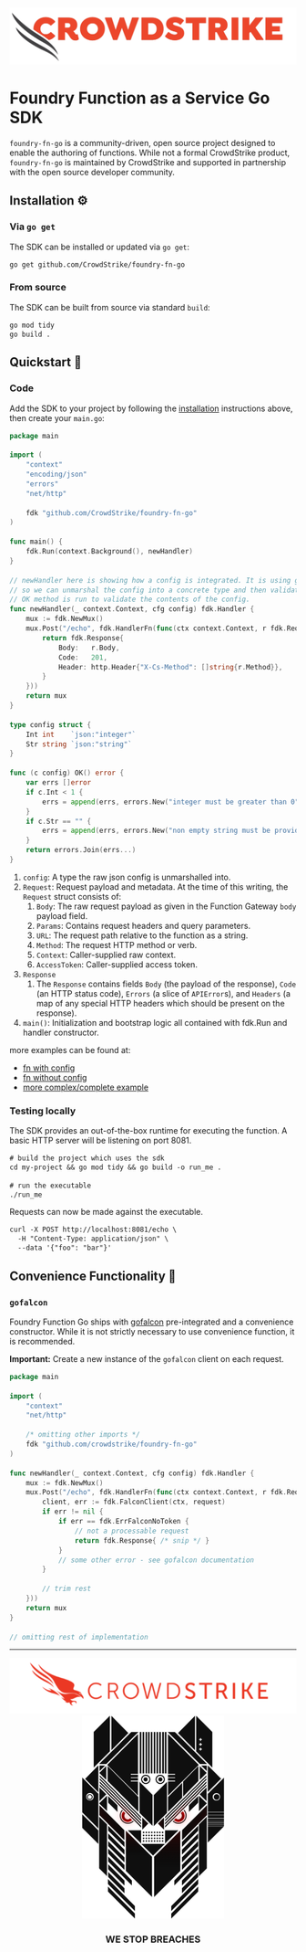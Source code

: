 ![CrowdStrike Falcon](/docs/asset/cs-logo.png?raw=true)

# Foundry Function as a Service Go SDK

`foundry-fn-go` is a community-driven, open source project designed to enable the authoring of functions.
While not a formal CrowdStrike product, `foundry-fn-go` is maintained by CrowdStrike and supported in partnership
with the open source developer community.

## Installation ⚙️

### Via `go get`

The SDK can be installed or updated via `go get`:

```shell
go get github.com/CrowdStrike/foundry-fn-go
```

### From source

The SDK can be built from source via standard `build`:

```shell
go mod tidy
go build .
```

## Quickstart 💫

### Code

Add the SDK to your project by following the [installation](#installation) instructions above, then create
your `main.go`:

```go
package main

import (
	"context"
	"encoding/json"
	"errors"
	"net/http"

	fdk "github.com/CrowdStrike/foundry-fn-go"
)

func main() {
	fdk.Run(context.Background(), newHandler)
}

// newHandler here is showing how a config is integrated. It is using generics,
// so we can unmarshal the config into a concrete type and then validate it. The
// OK method is run to validate the contents of the config.
func newHandler(_ context.Context, cfg config) fdk.Handler {
	mux := fdk.NewMux()
	mux.Post("/echo", fdk.HandlerFn(func(ctx context.Context, r fdk.Request) fdk.Response {
		return fdk.Response{
			Body:   r.Body,
			Code:   201,
			Header: http.Header{"X-Cs-Method": []string{r.Method}},
		}
	}))
	return mux
}

type config struct {
	Int int    `json:"integer"`
	Str string `json:"string"`
}

func (c config) OK() error {
	var errs []error
	if c.Int < 1 {
		errs = append(errs, errors.New("integer must be greater than 0"))
	}
	if c.Str == "" {
		errs = append(errs, errors.New("non empty string must be provided"))
	}
	return errors.Join(errs...)
}
```

1. `config`: A type the raw json config is unmarshalled into.
2. `Request`: Request payload and metadata. At the time of this writing, the `Request` struct consists of:
    1. `Body`: The raw request payload as given in the Function Gateway `body` payload field.
    2. `Params`: Contains request headers and query parameters.
    3. `URL`: The request path relative to the function as a string.
    4. `Method`: The request HTTP method or verb.
    5. `Context`: Caller-supplied raw context.
    6. `AccessToken`: Caller-supplied access token.
3. `Response`
   1. The `Response` contains fields `Body` (the payload of the response), `Code` (an HTTP status code),
      `Errors` (a slice of `APIError`s), and `Headers` (a map of any special HTTP headers which should be present on
      the response).
4. `main()`: Initialization and bootstrap logic all contained with fdk.Run and handler constructor.

more examples can be found at:
* [fn with config](examples/fn_config) 
* [fn without config](examples/fn_no_config)
* [more complex/complete example](examples/complex)

### Testing locally

The SDK provides an out-of-the-box runtime for executing the function.
A basic HTTP server will be listening on port 8081.

```shell
# build the project which uses the sdk
cd my-project && go mod tidy && go build -o run_me .

# run the executable
./run_me
```

Requests can now be made against the executable.

```shell
curl -X POST http://localhost:8081/echo \
  -H "Content-Type: application/json" \
  --data '{"foo": "bar"}'
```

## Convenience Functionality 🧰

### `gofalcon`

Foundry Function Go ships with [gofalcon](https://github.com/CrowdStrike/gofalcon) pre-integrated and a convenience
constructor.
While it is not strictly necessary to use convenience function, it is recommended.

**Important:** Create a new instance of the `gofalcon` client on each request.

```go
package main

import (
	"context"
	"net/http"

	/* omitting other imports */
	fdk "github.com/crowdstrike/foundry-fn-go"
)

func newHandler(_ context.Context, cfg config) fdk.Handler {
	mux := fdk.NewMux()
	mux.Post("/echo", fdk.HandlerFn(func(ctx context.Context, r fdk.Request) fdk.Response {
		client, err := fdk.FalconClient(ctx, request)
		if err != nil {
			if err == fdk.ErrFalconNoToken {
				// not a processable request
				return fdk.Response{ /* snip */ }
			}
			// some other error - see gofalcon documentation
		}

		// trim rest
	}))
	return mux
}

// omitting rest of implementation
```

---


<p align="center"><img src="https://raw.githubusercontent.com/CrowdStrike/falconpy/main/docs/asset/cs-logo-footer.png"><BR/><img width="250px" src="https://raw.githubusercontent.com/CrowdStrike/falconpy/main/docs/asset/adversary-red-eyes.png"></P>
<h3><P align="center">WE STOP BREACHES</P></h3>
